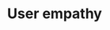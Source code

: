 ---
title: User empathy
description:  The ability to put yourself in another person’s shoes; to truly see the world through their eyes in a given context or situation.
layout: listing
---